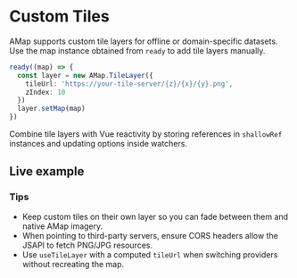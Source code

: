 # Custom Tiles

AMap supports custom tile layers for offline or domain-specific datasets. Use the map instance obtained from `ready` to add tile layers manually.

```ts
ready((map) => {
  const layer = new AMap.TileLayer({
    tileUrl: 'https://your-tile-server/{z}/{x}/{y}.png',
    zIndex: 10
  })
  layer.setMap(map)
})
```

Combine tile layers with Vue reactivity by storing references in `shallowRef` instances and updating options inside watchers.

## Live example

<ClientOnly>
  <CustomTilesDemo />
</ClientOnly>

<script setup lang="ts">
import CustomTilesDemo from '../examples/advanced/CustomTilesDemo.vue'
</script>

### Tips

- Keep custom tiles on their own layer so you can fade between them and native AMap imagery.
- When pointing to third-party servers, ensure CORS headers allow the JSAPI to fetch PNG/JPG resources.
- Use `useTileLayer` with a computed `tileUrl` when switching providers without recreating the map.
